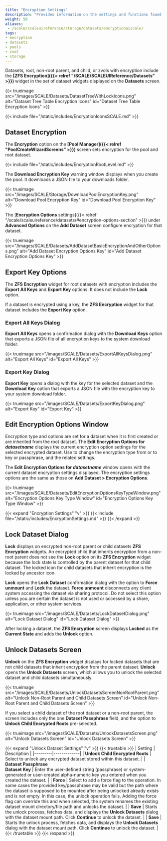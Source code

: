 ```yaml
---
title: "Encryption Settings"
description: "Provides information on the settings and functions found on the TrueNAS storage encryption screens."
weight: 50
aliases:
 - /scale/scaleuireference/storage/datasets/encryptionuiscale/
tags:
- encryption
- datasets
- pools
- zvol
- storage
---
```


Datasets, root, non-root parent, and child, or zvols with encryption include the **[ZFS Encryption]({{< relref "/SCALE/SCALEUIReference/Datasets" >}})** widget in the set of dataset widgets displayed on the **Datasets** screen.

{{< trueimage src="/images/SCALE/Datasets/DatasetTreeWithLockIcons.png" alt="Dataset Tree Table Encryption Icons" id="Dataset Tree Table Encryption Icons" >}}

{{< include file="/static/includes/EncryptionIconsSCALE.md" >}}

## Dataset Encryption

The **Encryption** option on the **[Pool Manager]({{< relref "PoolCreateWizardScreens" >}})** screen sets encryption for the pool and root dataset.

{{< include file="/static/includes/EncryptionRootLevel.md" >}}

The **Download Encryption Key** warning window displays when you create the pool.
It downloads a JSON file to your downloads folder.

{{< trueimage src="/images/SCALE/Storage/DownloadPoolEncryptionKey.png" alt="Download Pool Encryption Key" id="Download Pool Encryption Key" >}}

The [**Encryption Options** settings]({{< relref "/scale/scaleuireference/datasets/#encryption-options-section" >}}) under **Advanced Options** on the **Add Dataset** screen configure encryption for that dataset.

{{< trueimage src="/images/SCALE/Datasets/AddDatasetBasicEncryptionAndOtherOptions.png" alt="Add Dataset Encryption Options Key" id="Add Dataset Encryption Options Key" >}}

## Export Key Options

The **ZFS Encryption** widget for root datasets with encryption includes the **Export All Keys** and **Export Key** options. It does not include the **Lock** option.

If a dataset is encrypted using a key, the **ZFS Encryption** widget for that dataset includes the **Export Key** option.

### Export All Keys Dialog

**Export All Keys** opens a confirmation dialog with the **Download Keys** option that exports a JSON file of all encryption keys to the system download folder.

{{< trueimage src="/images/SCALE/Datasets/ExportAllKeysDialog.png" alt="Export All Keys" id="Export All Keys" >}}

### Export Key Dialog

**Export Key** opens a dialog with the key for the selected dataset and the **Download Key** option that exports a JSON file with the encryption key to your system download folder.

{{< trueimage src="/images/SCALE/Datasets/ExportKeyDialog.png" alt="Export Key" id="Export Key" >}}

## Edit Encryption Options Window

Encryption type and options are set for a dataset when it is first created or are inherited from the root dataset.
The **Edit Encryption Options for *datasetname*** displays the current encryption option settings for the selected encrypted dataset.
Use to change the encryption type from or to key or passphrase, and the related settings.

The **Edit Encryption Options for *datasetname*** window opens with the current dataset encryption settings displayed.
The encryption settings options are the same as those on **Add Dataset > Encryption Options**.

{{< trueimage src="/images/SCALE/Datasets/EditEncryptionOptionsKeyTypeWindow.png" alt="Encryption Options Key Type Window" id="Encryption Options Key Type Window" >}}

{{< expand "Encryption Settings" "v" >}}
{{< include file="/static/includes/EncryptionSettings.md" >}}
{{< /expand >}}

## Lock Dataset Dialog

**Lock** displays on encrypted non-root parent or child datasets **ZFS Encryption** widgets.
An encrypted child that inherits encryption from a non-root parent does not see the **Lock** option on its **ZFS Encryption** widget because the lock state is controlled by the parent dataset for that child dataset.
The locked icon for child datasets that inherit encryption is the locked by ancestor icon.

**Lock** opens the **Lock Dataset** confirmation dialog with the option to **Force unmount** and **Lock** the dataset.
**Force unmount** disconnects any client system accessing the dataset via sharing protocol. Do not select this option unless you are certain the dataset is not used or accessed by a share, application, or other system services.

{{< trueimage src="/images/SCALE/Datasets/LockDatasetDialog.png" alt="Lock Dataset Dialog" id="Lock Dataset Dialog" >}}

After locking a dataset, the **ZFS Encryption** screen displays **Locked** as the **Current State** and adds the **Unlock** option.

## Unlock Datasets Screen

**Unlock** on the **ZFS Encryption** widget displays for locked datasets that are not child datasets that inherit encryption from the parent dataset.
**Unlock** opens the **Unlock Datasets** screen, which allows you to unlock the selected dataset and child datasets simultaneously.

{{< trueimage src="/images/SCALE/Datasets/UnlockDatasetsScreenNonRootParent.png" alt="Unlock Non-Root Parent and Child Datasets Screen" id="Unlock Non-Root Parent and Child Datasets Screen" >}}

If you select a child dataset of the root dataset or a non-root parent, the screen includes only the one **Dataset Passphrase** field, and the option to **Unlock Child Encrypted Roots** pre-selected.

{{< trueimage src="/images/SCALE/Datasets/UnlockDatasetsScreen.png" alt="Unlock Datasets Screen" id="Unlock Datasets Screen" >}}

{{< expand "Unlock Dataset Settings" "v" >}}
{{< truetable >}}
| Setting | Description |
|---------|-------------|
| **Unlock Child Encrypted Roots** | Select to unlock any encrypted dataset stored within this dataset. |
| **Dataset Passphrase**<br> **Dataset Key** | Enter the user-defined string (passphrase) or system-generated or user-created alpha-numeric key you entered when you created the dataset. |
| **Force** | Select to add a force flag to the operation. In some cases the provided key/passphrase may be valid but the path where the dataset is supposed to be mounted after being unlocked already exists and is not empty. In this case, the unlock operation fails. Adding the force flag can override this and when selected, the system renames the existing dataset mount directory/file path and unlocks the dataset. |
| **Save** | Starts the unlock process, fetches data, and displays the **Unlock Datasets** dialog with the dataset mount path. Click **Continue** to unlock the dataset. |
| **Save** | Starts the unlock process, fetches data, and displays the **Unlock Datasets** dialog with the dataset mount path. Click **Continue** to unlock the dataset. |
{{< /truetable >}}
{{< /expand >}}
